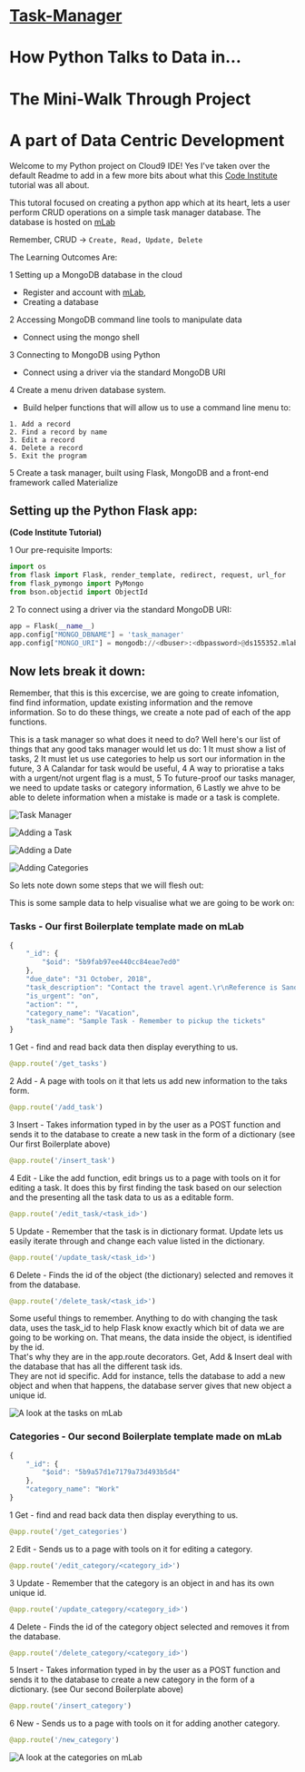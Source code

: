 # [Task-Manager](https://ddeveloper72-taskmanager.herokuapp.com/)
# How Python Talks to Data in...
# The Mini-Walk Through Project
# A part of Data Centric Development


Welcome to my Python project on Cloud9 IDE!  Yes I've taken over the default Readme
to add in a few more bits about what this 
[Code Institute](https://courses.codeinstitute.net/) tutorial was all about.

This tutoral focused on creating a python app which at its heart, lets a user 
perform CRUD operations on a simple task manager database.
The database is hosted on [mLab](https://mlab.com/)

Remember, CRUD -> ```Create, Read, Update, Delete```

The Learning Outcomes Are:

1 Setting up a MongoDB database in the cloud

   * Register and account with [mLab](https://mlab.com/), 
   * Creating a database
    
2 Accessing MongoDB command line tools to manipulate data

   * Connect using the mongo shell 


3 Connecting to MongoDB using Python

   * Connect using a driver via the standard MongoDB URI
    
4 Create a menu driven database system.

   * Build helper functions that will allow us to use a command line menu to:
   
    1. Add a record
    2. Find a record by name
    3. Edit a record
    4. Delete a record
    5. Exit the program

5 Create a task manager, built using Flask, MongoDB and a front-end framework
called Materialize

## Setting up the Python Flask app:
**(Code Institute Tutorial)**


1 Our pre-requisite Imports:

```python
import os
from flask import Flask, render_template, redirect, request, url_for
from flask_pymongo import PyMongo
from bson.objectid import ObjectId
```

2 To connect using a driver via the standard MongoDB URI:

```python
app = Flask(__name__)
app.config["MONGO_DBNAME"] = 'task_manager'
app.config["MONGO_URI"] = mongodb://<dbuser>:<dbpassword>@ds155352.mlab.com:55352/task_manager
```


## Now lets break it down:
Remember, that this is this excercise, we are going to create infomation, find
find information, update existing information and the remove information. So to do
these things, we create a note pad of each of the app functions.

This is a task manager so what does it need to do?
Well here's our list of things that any good taks manager would let us do:
1 It must show a list of tasks,
2 It must let us use categories to help us sort our information in the future,
3 A Calandar for task would be useful,
4 A way to prioratise a taks with a urgent/not urgent flag is a must,
5 To future-proof our tasks manager, we need to update tasks or category information,
6 Lastly we ahve to be able to delete information when a mistake is made or a
task is complete.

![Task Manager](https://github.com/ddeveloper72/Task-Manager/blob/master/static/images/TaskManagerDesk.PNG "Fig 1 showing Task Manager")

![Adding a Task](https://github.com/ddeveloper72/Task-Manager/blob/master/static/images/TaskManagerAddTask.PNG "Fig 2 showing Adding a Task")

![Adding a Date](https://github.com/ddeveloper72/Task-Manager/blob/master/static/images/TaskManagerCalTask.PNG "Fig 3 showing Adding a Date")

![Adding Categories](https://github.com/ddeveloper72/Task-Manager/blob/master/static/images/TaskManagerAddCategories.PNG "Fig 3 showing Adding Categories")


So lets note down some steps that we will flesh out:

This is some sample data to help visualise what we are going to be work on:

### Tasks - Our first Boilerplate template made on mLab

```javascript
{
    "_id": {
        "$oid": "5b9fab97ee440cc84eae7ed0"
    },
    "due_date": "31 October, 2018",
    "task_description": "Contact the travel agent.\r\nReference is Sandra.\r\nGive her the booking number.",
    "is_urgent": "on",
    "action": "",
    "category_name": "Vacation",
    "task_name": "Sample Task - Remember to pickup the tickets"
}
```
1 Get - find and read back data then display everything to us.

```python
@app.route('/get_tasks')
```

2 Add - A page with tools on it that lets us add new information to the taks form.

```python
@app.route('/add_task')
```

3 Insert - Takes information typed in by the user as a POST function and sends it to
the database to create a new task in the form of a dictionary 
(see Our first Boilerplate above)

```python
@app.route('/insert_task')
```

4 Edit - Like the add function, edit brings us to a page with tools on it for 
editing a task.  It does this by first finding the task based on our selection and
the presenting all the task data to us as a editable form.

```python
@app.route('/edit_task/<task_id>')
```

5 Update - Remember that the task is in dictionary format. Update lets us easily iterate through and change each value listed
in the dictionary.


```python
@app.route('/update_task/<task_id>')
```

6 Delete - Finds the id of the object (the dictionary) selected and removes it from the database.

```python
@app.route('/delete_task/<task_id>')
```

Some useful things to remember.  Anything to do with changing the task data, 
uses the task_id to help Flask know exactly which bit of data we are going to be
working on.  That means, the data inside the object, is identified by the id.  
That's why they are in the app.route decorators.
Get, Add & Insert deal with the database that has all the different task ids.  
They are not id specific. Add for instance, tells the database to add a new object and 
when that happens, the database server gives that new object a unique id.

![A look at the tasks on mLab](https://github.com/ddeveloper72/Task-Manager/blob/static/master/images/mLabTasks.PNG "Fig 4 showing Tasks on mLab")



### Categories -  Our second Boilerplate template made on mLab

```javascript
{
    "_id": {
        "$oid": "5b9a57d1e7179a73d493b5d4"
    },
    "category_name": "Work"
}
```

1 Get - find and read back data then display everything to us.

```python
@app.route('/get_categories')
```

2 Edit - Sends us to a page with tools on it for editing a category. 

```python
@app.route('/edit_category/<category_id>')
```

3 Update - Remember that the category is an object in and has its own unique
id.

```python
@app.route('/update_category/<category_id>')
```

4 Delete - Finds the id of the category object selected and removes it from the database.

```python
@app.route('/delete_category/<category_id>')
```

5 Insert - Takes information typed in by the user as a POST function and sends it to
the database to create a new category in the form of a dictionary. 
(see Our second Boilerplate above)

```python
@app.route('/insert_category')
```

6 New - Sends us to a page with tools on it for adding another category. 

```python
@app.route('/new_category')
```

![A look at the categories on mLab](https://github.com/ddeveloper72/Task-Manager/blob/master/static/images/mLabCategories.PNG "Fig 5 showing Categories on mLab")
